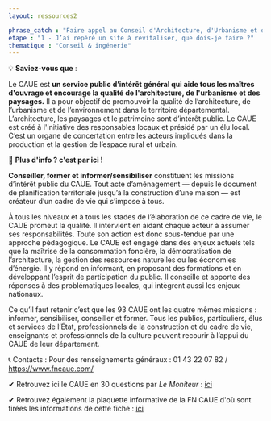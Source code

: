 ```yaml
---
layout: ressources2

phrase_catch : "Faire appel au Conseil d'Architecture, d'Urbanisme et de l'environnement de votre département"
etape : "1 - J’ai repéré un site à revitaliser, que dois-je faire ?"
thematique : "Conseil & ingénerie"
---
```

💡 **Saviez-vous que** :  

Le CAUE est **un service public d’intérêt général qui aide tous les maîtres d'ouvrage et encourage la qualité de l'architecture, de l'urbanisme et des paysages.**
Il a pour objectif de promouvoir la qualité de l’architecture, de l’urbanisme et de l’environnement dans le territoire départemental. L’architecture, les paysages et le patrimoine sont d’intérêt public.
Le CAUE est créé à l'initiative des responsables locaux et présidé par un élu local. C’est un organe de concertation entre les acteurs impliqués dans la production et la gestion de l’espace rural et urbain.  
 
🚀 **Plus d'info ? c'est par ici !** 

**Conseiller, former et informer/sensibiliser** constituent les missions d’intérêt public du CAUE. Tout acte d’aménagement — depuis le document de planification territoriale jusqu’à la construction d’une maison — est créateur d’un cadre de vie qui s’impose à tous.

À tous les niveaux et à tous les stades de l’élaboration de ce cadre de vie, le CAUE promeut la qualité. Il intervient en aidant chaque acteur à assumer ses responsabilités. Toute son action est donc sous-tendue par une approche pédagogique.
Le CAUE est engagé dans des enjeux actuels tels que la maîtrise de la consommation foncière, la démocratisation de l’architecture, la gestion des ressources naturelles ou  les économies d’énergie.
Il y répond en informant, en proposant des formations et en développant l’esprit de participation du public. Il conseille et apporte des réponses à des problématiques locales, qui intègrent aussi les enjeux nationaux.

Ce qu’il faut retenir c’est que les 93 CAUE ont les quatre mêmes missions : informer, sensibiliser, conseiller et former. Tous les publics, particuliers, élus et services de l’État, professionnels de la construction et du cadre de vie, enseignants et professionnels de la culture peuvent recourir à l’appui du CAUE de leur département.



📞 Contacts :
Pour des renseignements généraux :  01 43 22 07 82 / https://www.fncaue.com/

✔ Retrouvez ici le CAUE en 30 questions par *Le Moniteur* : [ici](https://www.fncaue.com/wp-content/uploads/2015/08/Le-CAUE-en-30-questions-Le-Moniteur.pdf)

✔ Retrouvez également la plaquette informative de la FN CAUE d'où sont tirées les informations de cette fiche : [ici](https://www.fncaue.com/wp-content/uploads/2015/08/plaquette-3-volets-CAUE-basse-def.pdf)

